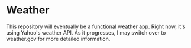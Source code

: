 Weather
=======

This repository will eventually be a functional weather app.  Right now, it's using Yahoo's weather API.  As it progresses, I may switch over to weather.gov for more detailed information.
